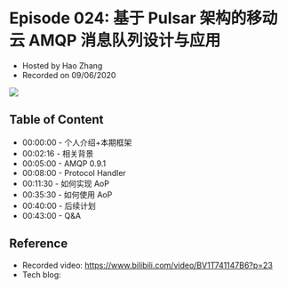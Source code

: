 # Episode 024: 基于 Pulsar 架构的移动云 AMQP 消息队列设计与应用

- Hosted by Hao Zhang
- Recorded on 09/06/2020

![](/image/024.png)

## Table of Content

- 00:00:00 - 个人介绍+本期框架
- 00:02:16 - 相关背景
- 00:05:00 - AMQP 0.9.1
- 00:08:00 - Protocol Handler
- 00:11:30 - 如何实现 AoP
- 00:35:30 - 如何使用 AoP
- 00:40:00 - 后续计划
- 00:43:00 - Q&A

## Reference 

- Recorded video: https://www.bilibili.com/video/BV1T741147B6?p=23
- Tech blog: 
